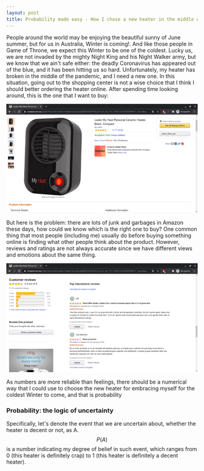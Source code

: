 ```yaml
---
layout: post
title: Probability made easy - How I chose a new heater in the middle of the pandemic
---
```


People around the world may be enjoying the beautiful sunny of June summer, but for us in Australia, Winter is coming!. And like those people in Game of Throne, we expect this Winter to be one of the coldest. Lucky us, we are not invaded by the mighty Night King and his Night Walker army, but we know that we ain't safe either: the deadly Coronavirus has appeared out of the blue, and it has been hitting us so hard. Unfortunately, my heater has broken in the middle of the pandemic, and I need a new one. In this situation, going out to the shopping center is not a wise choice that I think I should better ordering the heater online. After spending time looking around, this is the one that I want to buy:

![Image heater](/images/2020-07-17-probability-heater/heater.png)

But here is the problem: there are lots of junk and garbages in Amazon these days, how could we know which is the right one to buy? One common thing that most people (including me) usually do before buying something online is finding what other people think about the product. However, reviews and ratings are not always accurate since we have different views and emotions about the same thing.

![Amazon comments](/images/2020-07-17-probability-heater/amazon.png)

As numbers are more reliable than feelings, there should be a numerical way that I could use to choose the new heater for embracing myself for the coldest Winter to come, and that is probability

### Probability: the logic of uncertainty

Specifically, let's denote the event that we are uncertain about, whether the heater is decent or not, as A. $$P(A)$$ is a number indicating my degree of belief in such event, which ranges from 0 (this heater is definitely crap) to 1 (this heater is definitely a decent heater).
